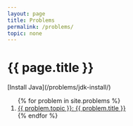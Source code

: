 ```yaml
---
layout: page
title: Problems
permalink: /problems/
topic: none
---
```

<h1 class="post-title">{{ page.title }}</h1>
[Install Java](/problems/jdk-install/)
<ol>
{% for problem in site.problems %}
  <li><a href="{{ problem.permalink }}">{{ problem.topic }}: {{ problem.title }}</a></li>
{% endfor %}
</ol>

